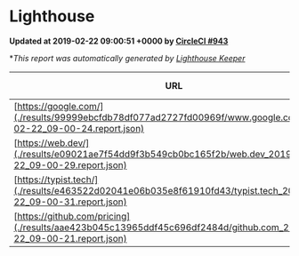 
# Lighthouse

**Updated at 2019-02-22 09:00:51 +0000 by [CircleCI #943](https://circleci.com/gh/ItinerisLtd/lighthouse-keeper-example/943)**

**This report was automatically generated by [Lighthouse Keeper](https://github.com/itinerisltd/lighthouse-keeper)*

| URL | Performance | Accessibility | Best Practices | SEO | PWA | Updated At |
| --- | --- | --- | --- | --- | --- | --- |
| [https://google.com/](./results/99999ebcfdb78df077ad2727fd00969f/www.google.com_2019-02-22_09-00-24.report.json) | 0.95 | 0.71 | 0.93 | 0.8 | 0.58 | 2019-02-22T09:00:24.675Z |
| [https://web.dev/](./results/e09021ae7f54dd9f3b549cb0bc165f2b/web.dev_2019-02-22_09-00-29.report.json) | 0.91 | 0.93 | 1 | 0.91 | 1 | 2019-02-22T09:00:29.048Z |
| [https://typist.tech/](./results/e463522d02041e06b035e8f61910fd43/typist.tech_2019-02-22_09-00-31.report.json) | 1 |  |  |  |  | 2019-02-22T09:00:31.099Z |
| [https://github.com/pricing](./results/aae423b045c13965ddf45c696df2484d/github.com_2019-02-22_09-00-21.report.json) | 0.71 | 0.89 | 0.93 | 0.9 | 0.58 | 2019-02-22T09:00:21.675Z |

